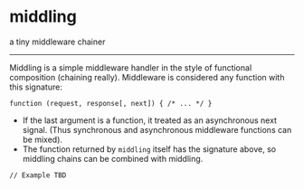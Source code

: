 # middling
a tiny middleware chainer

---

Middling is a simple middleware handler in the style of functional composition (chaining really).  Middleware is considered any function with this signature:

```function (request, response[, next]) { /* ... */ }```

- If the last argument is a function, it treated as an asynchronous next signal.  (Thus synchronous and asynchronous middleware functions can be mixed).  
- The function returned by `middling` itself has the signature above, so middling chains can be combined with middling.


```// Example TBD```